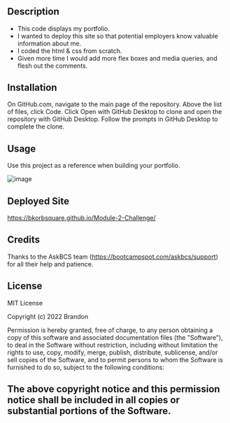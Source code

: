 # <Module-2-Challenge>

## Description

- This code displays my portfolio.
- I wanted to deploy this site so that potential employers know valuable information about me.
- I coded the html & css from scratch.
- Given more time I would add more flex boxes and media queries, and flesh out the comments.

## Installation

On GitHub.com, navigate to the main page of the repository. Above the list of files, click Code. Click Open with GitHub Desktop to clone and open the repository with GitHub Desktop. Follow the prompts in GitHub Desktop to complete the clone.

## Usage

Use this project as a reference when building your portfolio.

![image](https://github.com/bkorbsquare/Module-2-Challenge/blob/main/assets/images/challenge2ss.jpg)

## Deployed Site
https://bkorbsquare.github.io/Module-2-Challenge/

## Credits

Thanks to the AskBCS team (https://bootcampspot.com/askbcs/support) for all their help and patience.

## License

MIT License

Copyright (c) 2022 Brandon

Permission is hereby granted, free of charge, to any person obtaining a copy
of this software and associated documentation files (the "Software"), to deal
in the Software without restriction, including without limitation the rights
to use, copy, modify, merge, publish, distribute, sublicense, and/or sell
copies of the Software, and to permit persons to whom the Software is
furnished to do so, subject to the following conditions:

The above copyright notice and this permission notice shall be included in all
copies or substantial portions of the Software.
---